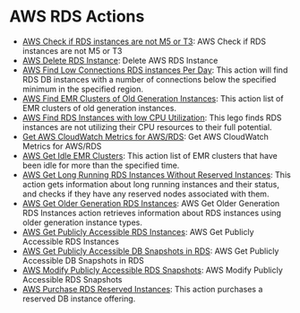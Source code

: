 # AWS RDS Actions

* [AWS Check if RDS instances are not M5 or T3](https://github.com/unskript/Awesome-CloudOps-Automation/tree/master/AWS/legos/aws\_check\_rds\_non\_m5\_t3\_instances/README.md): AWS Check if RDS instances are not M5 or T3
* [AWS Delete RDS Instance](https://github.com/unskript/Awesome-CloudOps-Automation/tree/master/AWS/legos/aws\_delete\_rds\_instance/README.md): Delete AWS RDS Instance
* [AWS Find Low Connections RDS instances Per Day](https://github.com/unskript/Awesome-CloudOps-Automation/tree/master/AWS/legos/aws\_find\_low\_connection\_rds\_instances/README.md): This action will find RDS DB instances with a number of connections below the specified minimum in the specified region.
* [AWS Find EMR Clusters of Old Generation Instances](https://github.com/unskript/Awesome-CloudOps-Automation/tree/master/AWS/legos/aws\_find\_old\_gen\_emr\_clusters/README.md): This action list of EMR clusters of old generation instances.
* [AWS Find RDS Instances with low CPU Utilization](https://github.com/unskript/Awesome-CloudOps-Automation/tree/master/AWS/legos/aws\_find\_rds\_instances\_with\_low\_cpu\_utilization/README.md): This lego finds RDS instances are not utilizing their CPU resources to their full potential.
* [Get AWS CloudWatch Metrics for AWS/RDS](https://github.com/unskript/Awesome-CloudOps-Automation/tree/master/AWS/legos/aws\_get\_cloudwatch\_metrics\_rds/README.md): Get AWS CloudWatch Metrics for AWS/RDS
* [AWS Get Idle EMR Clusters](https://github.com/unskript/Awesome-CloudOps-Automation/tree/master/AWS/legos/aws\_get\_idle\_emr\_clusters/README.md): This action list of EMR clusters that have been idle for more than the specified time.
* [AWS Get Long Running RDS Instances Without Reserved Instances](https://github.com/unskript/Awesome-CloudOps-Automation/tree/master/AWS/legos/aws\_get\_long\_running\_rds\_instances\_without\_reserved\_instances/README.md): This action gets information about long running instances and their status, and checks if they have any reserved nodes associated with them.
* [AWS Get Older Generation RDS Instances](https://github.com/unskript/Awesome-CloudOps-Automation/tree/master/AWS/legos/aws\_get\_older\_generation\_rds\_instances/README.md): AWS Get Older Generation RDS Instances action retrieves information about RDS instances using older generation instance types.
* [AWS Get Publicly Accessible RDS Instances](https://github.com/unskript/Awesome-CloudOps-Automation/tree/master/AWS/legos/aws\_get\_publicly\_accessible\_db\_instances/README.md): AWS Get Publicly Accessible RDS Instances
* [AWS Get Publicly Accessible DB Snapshots in RDS](https://github.com/unskript/Awesome-CloudOps-Automation/tree/master/AWS/legos/aws\_get\_publicly\_accessible\_db\_snapshots/README.md): AWS Get Publicly Accessible DB Snapshots in RDS
* [AWS Modify Publicly Accessible RDS Snapshots](https://github.com/unskript/Awesome-CloudOps-Automation/tree/master/AWS/legos/aws\_modify\_public\_db\_snapshots/README.md): AWS Modify Publicly Accessible RDS Snapshots
* [AWS Purchase RDS Reserved Instances](https://github.com/unskript/Awesome-CloudOps-Automation/tree/master/AWS/legos/aws\_purchase\_rds\_reserved\_instance/README.md): This action purchases a reserved DB instance offering.
